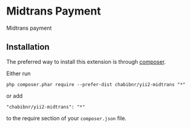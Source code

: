 Midtrans Payment
================
Midtrans payment

Installation
------------

The preferred way to install this extension is through [composer](http://getcomposer.org/download/).

Either run

```
php composer.phar require --prefer-dist chabibnr/yii2-midtrans "*"
```

or add

```
"chabibnr/yii2-midtrans": "*"
```

to the require section of your `composer.json` file.

